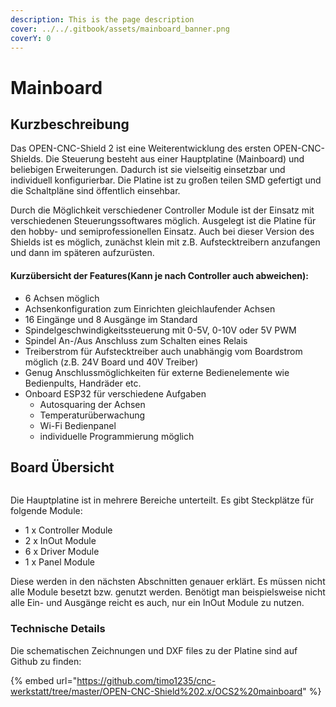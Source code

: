 ```yaml
---
description: This is the page description
cover: ../../.gitbook/assets/mainboard_banner.png
coverY: 0
---
```


# Mainboard

## Kurzbeschreibung

Das OPEN-CNC-Shield 2 ist eine Weiterentwicklung des ersten OPEN-CNC-Shields. Die Steuerung besteht aus einer Hauptplatine (Mainboard) und beliebigen Erweiterungen. Dadurch ist sie vielseitig einsetzbar und individuell konfigurierbar. Die Platine ist zu großen teilen SMD gefertigt und die Schaltpläne sind öffentlich einsehbar.&#x20;

Durch die Möglichkeit verschiedener Controller Module ist der Einsatz mit verschiedenen Steuerungssoftwares möglich. Ausgelegt ist die Platine für den hobby- und semiprofessionellen Einsatz. Auch bei dieser Version des Shields ist es möglich, zunächst klein mit z.B. Aufstecktreibern  anzufangen und dann im späteren aufzurüsten.&#x20;

#### Kurzübersicht der Features(Kann je nach Controller auch abweichen):

* 6 Achsen möglich
* Achsenkonfiguration zum Einrichten gleichlaufender Achsen
* 16 Eingänge und 8 Ausgänge im Standard
* Spindelgeschwindigkeitssteuerung mit 0-5V, 0-10V oder 5V PWM
* Spindel An-/Aus Anschluss zum Schalten eines Relais
* Treiberstrom für Aufstecktreiber auch unabhängig vom Boardstrom möglich (z.B. 24V Board und 40V Treiber)
* Genug Anschlussmöglichkeiten für externe Bedienelemente wie Bedienpults, Handräder etc.
* Onboard ESP32 für verschiedene Aufgaben
  * Autosquaring der Achsen
  * Temperaturüberwachung
  * Wi-Fi Bedienpanel
  * individuelle Programmierung möglich

## Board Übersicht

<figure><img src="../../.gitbook/assets/DSC00665.jpg" alt=""><figcaption></figcaption></figure>

Die Hauptplatine ist in mehrere Bereiche unterteilt. Es gibt Steckplätze für folgende Module:

* 1 x Controller Module
* 2 x InOut Module
* 6 x Driver Module
* 1 x Panel Module

Diese werden in den nächsten Abschnitten genauer erklärt. Es müssen nicht alle Module besetzt bzw. genutzt werden. Benötigt man beispielsweise nicht alle Ein- und Ausgänge reicht es auch, nur ein InOut Module zu nutzen.

### Technische Details

Die schematischen Zeichnungen und DXF files zu der Platine sind auf Github zu finden:

{% embed url="https://github.com/timo1235/cnc-werkstatt/tree/master/OPEN-CNC-Shield%202.x/OCS2%20mainboard" %}

###



###





